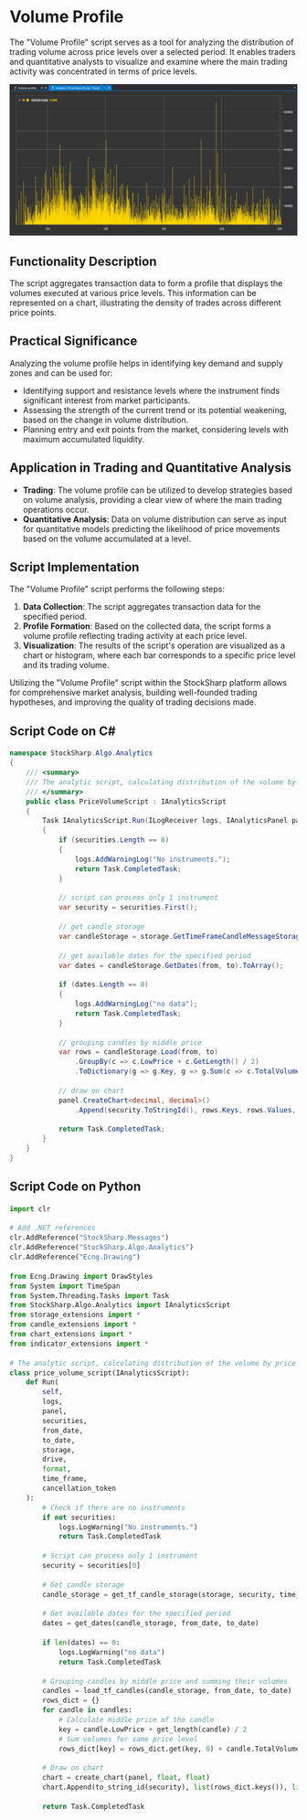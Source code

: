 # Volume Profile

The "Volume Profile" script serves as a tool for analyzing the distribution of trading volume across price levels over a selected period. It enables traders and quantitative analysts to visualize and examine where the main trading activity was concentrated in terms of price levels.

![hydra_analitics_volume_profile](../../../../images/hydra_analitics_volume_profile.png)

## Functionality Description

The script aggregates transaction data to form a profile that displays the volumes executed at various price levels. This information can be represented on a chart, illustrating the density of trades across different price points.

## Practical Significance

Analyzing the volume profile helps in identifying key demand and supply zones and can be used for:

- Identifying support and resistance levels where the instrument finds significant interest from market participants.
- Assessing the strength of the current trend or its potential weakening, based on the change in volume distribution.
- Planning entry and exit points from the market, considering levels with maximum accumulated liquidity.

## Application in Trading and Quantitative Analysis

- **Trading**: The volume profile can be utilized to develop strategies based on volume analysis, providing a clear view of where the main trading operations occur.
- **Quantitative Analysis**: Data on volume distribution can serve as input for quantitative models predicting the likelihood of price movements based on the volume accumulated at a level.

## Script Implementation

The "Volume Profile" script performs the following steps:

1. **Data Collection**: The script aggregates transaction data for the specified period.
2. **Profile Formation**: Based on the collected data, the script forms a volume profile reflecting trading activity at each price level.
3. **Visualization**: The results of the script's operation are visualized as a chart or histogram, where each bar corresponds to a specific price level and its trading volume.

Utilizing the "Volume Profile" script within the StockSharp platform allows for comprehensive market analysis, building well-founded trading hypotheses, and improving the quality of trading decisions made.

## Script Code on C#

```cs
namespace StockSharp.Algo.Analytics
{
	/// <summary>
	/// The analytic script, calculating distribution of the volume by price levels.
	/// </summary>
	public class PriceVolumeScript : IAnalyticsScript
	{
		Task IAnalyticsScript.Run(ILogReceiver logs, IAnalyticsPanel panel, SecurityId[] securities, DateTime from, DateTime to, IStorageRegistry storage, IMarketDataDrive drive, StorageFormats format, TimeSpan timeFrame, CancellationToken cancellationToken)
		{
			if (securities.Length == 0)
			{
				logs.AddWarningLog("No instruments.");
				return Task.CompletedTask;
			}

			// script can process only 1 instrument
			var security = securities.First();

			// get candle storage
			var candleStorage = storage.GetTimeFrameCandleMessageStorage(security, timeFrame, drive, format);

			// get available dates for the specified period
			var dates = candleStorage.GetDates(from, to).ToArray();

			if (dates.Length == 0)
			{
				logs.AddWarningLog("no data");
				return Task.CompletedTask;
			}

			// grouping candles by middle price
			var rows = candleStorage.Load(from, to)
				.GroupBy(c => c.LowPrice + c.GetLength() / 2)
				.ToDictionary(g => g.Key, g => g.Sum(c => c.TotalVolume));

			// draw on chart
			panel.CreateChart<decimal, decimal>()
				.Append(security.ToStringId(), rows.Keys, rows.Values, DrawStyles.Histogram);

			return Task.CompletedTask;
		}
	}
}
```

## Script Code on Python

```python
import clr

# Add .NET references
clr.AddReference("StockSharp.Messages")
clr.AddReference("StockSharp.Algo.Analytics")
clr.AddReference("Ecng.Drawing")

from Ecng.Drawing import DrawStyles
from System import TimeSpan
from System.Threading.Tasks import Task
from StockSharp.Algo.Analytics import IAnalyticsScript
from storage_extensions import *
from candle_extensions import *
from chart_extensions import *
from indicator_extensions import *

# The analytic script, calculating distribution of the volume by price levels.
class price_volume_script(IAnalyticsScript):
    def Run(
        self,
        logs,
        panel,
        securities,
        from_date,
        to_date,
        storage,
        drive,
        format,
        time_frame,
        cancellation_token
    ):
        # Check if there are no instruments
        if not securities:
            logs.LogWarning("No instruments.")
            return Task.CompletedTask

        # Script can process only 1 instrument
        security = securities[0]

        # Get candle storage
        candle_storage = get_tf_candle_storage(storage, security, time_frame, drive, format)

        # Get available dates for the specified period
        dates = get_dates(candle_storage, from_date, to_date)

        if len(dates) == 0:
            logs.LogWarning("no data")
            return Task.CompletedTask

        # Grouping candles by middle price and summing their volumes
        candles = load_tf_candles(candle_storage, from_date, to_date)
        rows_dict = {}
        for candle in candles:
            # Calculate middle price of the candle
            key = candle.LowPrice + get_length(candle) / 2
            # Sum volumes for same price level
            rows_dict[key] = rows_dict.get(key, 0) + candle.TotalVolume

        # Draw on chart
        chart = create_chart(panel, float, float)
        chart.Append(to_string_id(security), list(rows_dict.keys()), list(rows_dict.values()), DrawStyles.Histogram)

        return Task.CompletedTask
```
